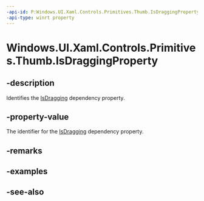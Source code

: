 ```yaml
---
-api-id: P:Windows.UI.Xaml.Controls.Primitives.Thumb.IsDraggingProperty
-api-type: winrt property
---
```


<!-- Property syntax
public Windows.UI.Xaml.DependencyProperty IsDraggingProperty { get; }
-->

# Windows.UI.Xaml.Controls.Primitives.Thumb.IsDraggingProperty

## -description
Identifies the [IsDragging](thumb_isdragging.md) dependency property.



## -property-value
The identifier for the [IsDragging](thumb_isdragging.md) dependency property.

## -remarks

## -examples

## -see-also
